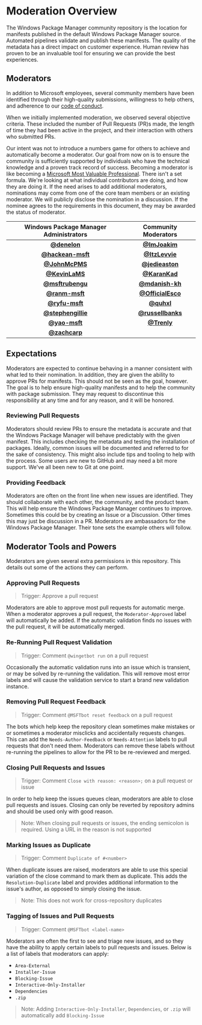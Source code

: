 # Moderation Overview

The Windows Package Manager community repository is the location for manifests published in the default Windows Package Manager source. Automated pipelines validate and publish these manifests. The quality of the metadata has a direct impact on customer experience. Human review has proven to be an invaluable tool for ensuring we can provide the best experiences.

## Moderators

In addition to Microsoft employees, several community members have been identified through their high-quality submissions, willingness to help others, and adherence to our [code of conduct](CODE_OF_CONDUCT.md).

When we initially implemented moderation, we observed several objective criteria. These included the number of Pull Requests (PR)s made, the length of time they had been active in the project, and their interaction with others who submitted PRs.

Our intent was not to introduce a numbers game for others to achieve and automatically become a moderator. Our goal from now on is to ensure the community is sufficiently supported by individuals who have the technical knowledge and a proven track record of success. Becoming a moderator is like becoming a [Microsoft Most Valuable Professional](https://mvp.microsoft.com/en-us/Pages/what-it-takes-to-be-an-mvp). There isn't a set formula. We're looking at what individual contributors are doing, and how they are doing it. If the need arises to add additional moderators, nominations may come from one of the core team members or an existing moderator. We will publicly disclose the nomination in a discussion. If the nominee agrees to the requirements in this document, they may be awarded the status of moderator.

| Windows Package Manager Administrators | Community Moderators |
| :---: | :---: |
| **[@denelon](https://github.com/denelon)** 				| **[@ImJoakim](https://github.com/ImJoakim)** |
| **[@hackean-msft](https://github.com/hackean-msft)** 		| **[@ItzLevvie](https://github.com/ItzLevvie)** |
| **[@JohnMcPMS](https://github.com/JohnMcPMS)**			| **[@jedieaston](https://github.com/jedieaston)** |
| **[@KevinLaMS](https://github.com/KevinLaMS)** 			| **[@KaranKad](https://github.com/KaranKad)** |
| **[@msftrubengu](https://github.com/msftrubengu)** 		| **[@mdanish-kh](https://github.com/mdanish-kh)** |
| **[@ranm-msft](https://github.com/ranm-msft)** 			| **[@OfficialEsco](https://github.com/OfficialEsco)** |
| **[@ryfu-msft](https://github.com/ryfu-msft)** 			| **[@quhxl](https://github.com/quhxl)** |
| **[@stephengillie](https://github.com/stephengillie)** 	| **[@russellbanks](https://github.com/russellbanks)** |
| **[@yao-msft](https://github.com/yao-msft)** 				| **[@Trenly](https://github.com/Trenly)** |
| **[@zachcarp](https://github.com/zachcarp)** 				| |

## Expectations

Moderators are expected to continue behaving in a manner consistent with what led to their nomination. In addition, they are given the ability to approve PRs for manifests. This should not be seen as the goal, however. The goal is to help ensure high-quality manifests and to help the community with package submission. They may request to discontinue this responsibility at any time and for any reason, and it will be honored.

### Reviewing Pull Requests

Moderators should review PRs to ensure the metadata is accurate and that the Windows Package Manager will behave predictably with the given manifest. This includes checking the metadata and testing the installation of packages. Ideally, common issues will be documented and referred to for the sake of consistency. This might also include tips and tooling to help with the process. Some users are new to GitHub and may need a bit more support. We've all been new to Git at one point.

### Providing Feedback

Moderators are often on the front line when new issues are identified. They should collaborate with each other, the community, and the product team. This will help ensure the Windows Package Manager continues to improve. Sometimes this could be by creating an Issue or a Discussion. Other times this may just be discussion in a PR. Moderators are ambassadors for the Windows Package Manager. Their tone sets the example others will follow.

## Moderator Tools and Powers
Moderators are given several extra permissions in this repository. This details out some of the actions they can perform.

### Approving Pull Requests
> Trigger: Approve a pull request

Moderators are able to approve most pull requests for automatic merge. When a moderator approves a pull request, the `Moderator-Approved` label will automatically be added. If the automatic validation finds no issues with the pull request, it will be automatically merged.

### Re-Running Pull Request Validation
> Trigger: Comment `@wingetbot run` on a pull request

Occasionally the automatic validation runs into an issue which is transient, or may be solved by re-running the validation. This will remove most error labels and will cause the validation service to start a brand new validation instance.

### Removing Pull Request Feedback
> Trigger: Comment `@MSFTbot reset feedback` on a pull request

The bots which help keep the repository clean sometimes make mistakes or or sometimes a moderator misclicks and accidentally requests changes. This can add the `Needs-Author-Feedback` or `Needs-Attention` labels to pull requests that don't need them. Moderators can remove these labels without re-running the pipelines to allow for the PR to be re-reviewed and merged.
### Closing Pull Requests and Issues
> Trigger: Comment `Close with reason: <reason>;` on a pull request or issue

In order to help keep the issues queues clean, moderators are able to close pull requests and issues. Closing can only be reverted by repository admins and should be used only with good reason.
> Note: When closing pull requests or issues, the ending semicolon is required. Using a URL in the reason is not supported

### Marking Issues as Duplicate
> Trigger: Comment `Duplicate of #<number>`

When duplicate issues are raised, moderators are able to use this special variation of the close command to mark them as duplicate. This adds the `Resolution-Duplicate` label and provides additional information to the issue's author, as opposed to simply closing the issue.
> Note: This does not work for cross-repository duplicates

### Tagging of Issues and Pull Requests
> Trigger: Comment `@MSFTbot <label-name>`

Moderators are often the first to see and triage new issues, and so they have the ability to apply certain labels to pull requests and issues. Below is a list of labels that moderators can apply:
* `Area-External`
* `Installer-Issue`
* `Blocking-Issue`
* `Interactive-Only-Installer`
* `Dependencies`
* `.zip`
> Note: Adding `Interactive-Only-Installer`, `Dependencies`, or `.zip` will automatically add `Blocking-Issue`
